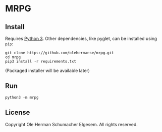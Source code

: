 # MRPG

## Install

Requires [Python 3](https://www.python.org/downloads/).
Other dependencies, like pyglet, can be installed using `pip`:

```
git clone https://github.com/olehermanse/mrpg.git
cd mrpg
pip3 install -r requirements.txt
```

(Packaged installer will be available later)

## Run

```
python3 -m mrpg
```

## License

Copyright Ole Herman Schumacher Elgesem.
All rights reserved.
